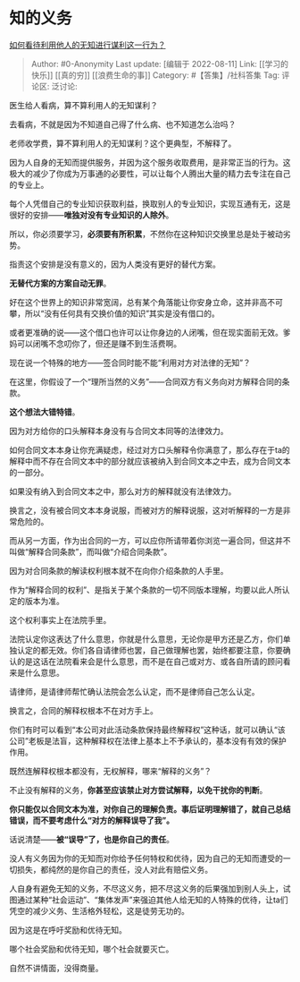 # 知的义务
[如何看待利用他人的无知进行谋利这一行为？](https://www.zhihu.com/question/547093057/answer/2620463222)

> Author: #0-Anonymity
> Last update: [编辑于 2022-08-11]
> Link: [[学习的快乐]] [[真的穷]] [[浪费生命的事]]
> Category: #【答集】/社科答集
> Tag:
> 评论区:
> 泛讨论:

医生给人看病，算不算利用人的无知谋利？

去看病，不就是因为不知道自己得了什么病、也不知道怎么治吗？

老师收学费，算不算利用人的无知谋利？这个更典型，不解释了。

因为人自身的无知而提供服务，并因为这个服务收取费用，是非常正当的行为。这极大的减少了你成为万事通的必要性，可以让每个人腾出大量的精力去专注在自己的专业上。

每个人凭借自己的专业知识获取利益，换取别人的专业知识，实现互通有无，这是很好的安排——**唯独对没有专业知识的人除外**。

所以，你必须要学习，**必须要有所积累**，不然你在这种知识交换里总是处于被动劣势。

指责这个安排是没有意义的，因为人类没有更好的替代方案。

**无替代方案的方案自动无罪**。

好在这个世界上的知识非常宽阔，总有某个角落能让你安身立命，这并非高不可攀，所以“没有任何具有交换价值的知识”其实是没有借口的。

或者更准确的说——这个借口也许可以让你身边的人闭嘴，但在现实面前无效。爹妈可以闭嘴不念叨你了，但还是赚不到生活费啊。

现在说一个特殊的地方——签合同时能不能“利用对方对法律的无知”？

在这里，你假设了一个“理所当然的义务”——合同双方有义务向对方解释合同的条款。

**这个想法大错特错**。

因为对方给你的口头解释本身没有与合同文本同等的法律效力。

如何合同文本本身让你充满疑虑，经过对方口头解释令你满意了，那么存在于ta的解释中而不存在合同文本中的部分就应该被纳入到合同文本之中去，成为合同文本的一部分。

如果没有纳入到合同文本之中，那么对方的解释就没有法律效力。

换言之，没有被合同文本本身说服，而被对方的解释说服，这对听解释的一方是非常危险的。

而从另一方面，作为出合同的一方，可以应你所请带着你浏览一遍合同，但这并不叫做“解释合同条款”，而叫做“介绍合同条款”。

因为对合同条款的解读权利根本就不在向你介绍条款的人手里。

作为“解释合同的权利”、是指关于某个条款的一切不同版本理解，均要以此人所认定的版本为准。

这个权利事实上在法院手里。

法院认定你这表达了什么意思，你就是什么意思，无论你是甲方还是乙方，你们单独认定的都无效。你们各自请律师也罢，自己做理解也罢，始终都要注意，你要确认的是这话在法院看来会是什么意思，而不是在自己或对方、或各自所请的顾问看来是什么意思。

请律师，是请律师帮忙确认法院会怎么认定，而不是律师自己怎么认定。

换言之，合同的解释权根本不在对方手上。

你们有时可以看到“本公司对此活动条款保持最终解释权”这种话，就可以确认“该公司”老板是法盲，这种解释权在法律上基本上不予承认的，基本没有有效的保护作用。

既然连解释权根本都没有，无权解释，哪来“解释的义务”？

不止没有解释的义务，**你甚至应该禁止对方尝试解释，以免干扰你的判断**。

**你只能仅以合同文本为准，对你自己的理解负责。事后证明理解错了，就自己总结错误，而不要考虑什么“对方的解释误导了我”。**

话说清楚——**被“误导”了，也是你自己的责任**。

没人有义务因为你的无知而对你给予任何特权和优待，因为自己的无知而遭受的一切损失，都纯然的是你自己的责任，没人对此有赔偿义务。

人自身有避免无知的义务，不尽这义务，把不尽这义务的后果强加到别人头上，试图通过某种“社会运动”、“集体发声”来强迫其他人给无知的人特殊的优待，让ta们凭空的减少义务、生活格外轻松，这是徒劳无功的。

因为这是在呼吁奖励和优待无知。

哪个社会奖励和优待无知，哪个社会就要灭亡。

自然不讲情面，没得商量。
